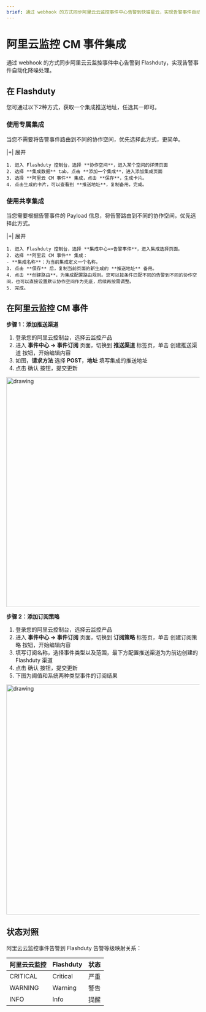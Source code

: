 ```yaml
---
brief: 通过 webhook 的方式同步阿里云云监控事件中心告警到快猫星云，实现告警事件自动化降噪处理
---
```


# 阿里云监控 CM 事件集成

通过 webhook 的方式同步阿里云云监控事件中心告警到 Flashduty，实现告警事件自动化降噪处理。

## 在 Flashduty
您可通过以下2种方式，获取一个集成推送地址，任选其一即可。

### 使用专属集成

当您不需要将告警事件路由到不同的协作空间，优先选择此方式，更简单。

|+| 展开

    1. 进入 Flashduty 控制台，选择 **协作空间**，进入某个空间的详情页面
    2. 选择 **集成数据** tab，点击 **添加一个集成**，进入添加集成页面
    3. 选择 **阿里云 CM 事件** 集成，点击 **保存**，生成卡片。
    4. 点击生成的卡片，可以查看到 **推送地址**，复制备用，完成。

### 使用共享集成

当您需要根据告警事件的 Payload 信息，将告警路由到不同的协作空间，优先选择此方式。

|+| 展开

    1. 进入 Flashduty 控制台，选择 **集成中心=>告警事件**，进入集成选择页面。
    2. 选择 **阿里云 CM 事件** 集成：
    - **集成名称**：为当前集成定义一个名称。
    3. 点击 **保存** 后，复制当前页面的新生成的 **推送地址** 备用。
    4. 点击 **创建路由**，为集成配置路由规则。您可以按条件匹配不同的告警到不同的协作空间，也可以直接设置默认协作空间作为兜底，后续再按需调整。
    5. 完成。

## 在阿里云监控 CM 事件
**步骤 1：添加推送渠道**

<div class="md-block">

1. 登录您的阿里云控制台，选择云监控产品
2. 进入 **事件中心 -> 事件订阅** 页面，切换到 **推送渠道** 标签页，单击 创建推送渠道 按钮，开始编辑内容
3. 如图，**请求方法** 选择 **POST**，**地址** 填写集成的推送地址
4. 点击 确认 按钮，提交更新

<img alt="drawing" width="600" src="https://fcdoc.github.io/img/zh/seOk8MgkEvjJCNzrDUEr8i0bnprzJyM5bb7-V_I3lqs.avif" />

</div>

**步骤 2：添加订阅策略**

<div class="md-block">

1. 登录您的阿里云控制台，选择云监控产品
2. 进入 **事件中心 -> 事件订阅** 页面，切换到 **订阅策略** 标签页，单击 创建订阅策略 按钮，开始编辑内容
3. 填写订阅名称，选择事件类型以及范围，最下方配置推送渠道为为前边创建的 Flashduty 渠道
4. 点击 确认 按钮，提交更新
5. 下图为阈值和系统两种类型事件的订阅结果

<img alt="drawing" width="600" src="https://fcdoc.github.io/img/zh/yyNAM2bu8Z8ppbnnUX_irJpODrosO8QqejhB8egEojw.avif" />

</div>

## 状态对照
<div class="md-block">

阿里云云监控事件告警到 Flashduty 告警等级映射关系：

| 阿里云云监控 |  Flashduty  | 状态 |
| ------------ | -------- | ---- |
| CRITICAL     | Critical | 严重 |
| WARNING      | Warning  | 警告 |
| INFO         | Info     | 提醒 |

</div>
